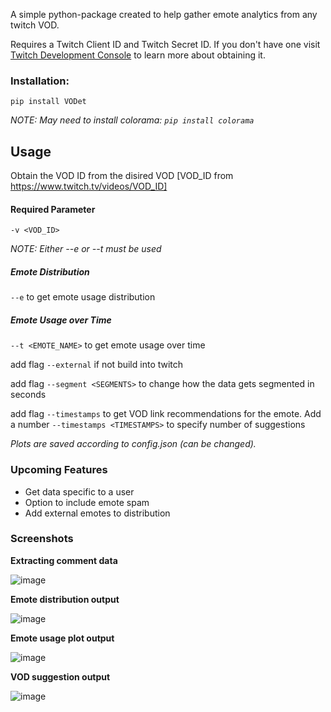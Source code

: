 A simple python-package created to help gather emote analytics from any twitch VOD.

Requires a Twitch Client ID and Twitch Secret ID. 
If you don't have one visit [Twitch Development Console](https://dev.twitch.tv/console/apps) to learn more about obtaining it.

### Installation: 
```console
pip install VODet
```
*NOTE: May need to install colorama: `pip install colorama`*

## Usage
Obtain the VOD ID from the disired VOD [VOD_ID from https://www.twitch.tv/videos/VOD_ID]

#### Required Parameter

`-v <VOD_ID>`

*NOTE: Either --e or --t must be used*

##### Emote Distribution

`--e` to get emote usage distribution

##### Emote Usage over Time

`--t <EMOTE_NAME>` to get emote usage over time

add flag `--external` if not build into twitch

add flag `--segment <SEGMENTS>` to change how the data gets segmented in seconds
 
add flag `--timestamps` to get VOD link recommendations for the emote. Add a number `--timestamps <TIMESTAMPS>` to specify number of suggestions

*Plots are saved according to config.json (can be changed).*

### Upcoming Features

- Get data specific to a user
- Option to include emote spam
- Add external emotes to distribution

### Screenshots

__Extracting comment data__

![image](https://user-images.githubusercontent.com/35205235/117105731-a4dd0500-ad4c-11eb-865e-1cd59c5389e6.png)

__Emote distribution output__

![image](https://user-images.githubusercontent.com/35205235/117105939-00a78e00-ad4d-11eb-9343-1093b188aac4.png)

__Emote usage plot output__

![image](https://user-images.githubusercontent.com/35205235/117105868-e5d51980-ad4c-11eb-8334-bc23849e28fe.png)

__VOD suggestion output__

![image](https://user-images.githubusercontent.com/35205235/117444981-2c22a800-af08-11eb-8798-b16b74fdfb1a.png)


